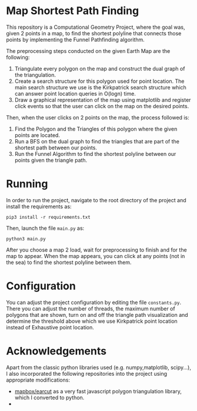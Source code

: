 # Map Shortest Path Finding
This repository is a Computational Geometry Project, where the goal was, given 2 points in a map, to find the shortest
polyline that connects those points by implementing the 
Funnel Pathfinding algorithm.

The preprocessing steps conducted on the given Earth Map are the following:

1. Triangulate every polygon on the map and construct the dual graph of the triangulation.
2. Create a search structure for this polygon used for point location. The main search structure we use is the Kirkpatrick search structure which can answer point location queries in O(logn) time.
3. Draw a graphical representation of the map using matplotlib and register click events so that the user can click on the map on the desired points.

Then, when the user clicks on 2 points on the map, the process followed is:
1. Find the Polygon and the Triangles of this polygon where the given points are located.
2. Run a BFS on the dual graph to find the triangles that are part of the shortest path between our points.
3. Run the Funnel Algorithm to find the shortest polyline
   between our points given the triangle path.

# Running
In order to run the project, navigate to the root directory of the project and install the requirements as:
```
pip3 install -r requirements.txt
```

Then, launch the file `main.py` as:
```
python3 main.py
```
After you choose a map 2 load, wait for preprocessing to finish and for the map to appear.
When the map appears, you can click at any points (not in the sea) to find the shortest polyline between them.

# Configuration
You can adjust the project configuration by editing the file `constants.py`. There you can adjust the number of threads, the maximum number of polygons that are shown, turn on and off the triangle path visualization and determine the threshold above which we use Kirkpatrick point location instead of Exhaustive point location.

# Acknowledgements
Apart from the classic python libraries used (e.g. numpy,matplotlib, scipy...), I also incorporated the following repositories into the project using appropriate modifications:

- [mapbox/earcut](https://github.com/mapbox/earcut) as a very fast javascript polygon triangulation library, which I converted to python.
- 